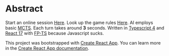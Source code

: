 # Abstract

Start an online session [Here](https://xumarcus.github.io/othello). Look up the game rules [Here](https://en.wikipedia.org/wiki/Reversi#Othello). AI employs basic [MCTS](https://en.wikipedia.org/wiki/Monte_Carlo_tree_search#Exploration_and_exploitation). Each turn takes around **3** seconds. Written in [Typescript 4](https://www.typescriptlang.org/) and [React 17](https://reactjs.org/versions/) with [FP-TS](https://github.com/gcanti/fp-ts) because Javascript sucks.

This project was bootstrapped with [Create React App](https://github.com/facebook/create-react-app). You can learn more in the [Create React App documentation](https://facebook.github.io/create-react-app/docs/getting-started).
